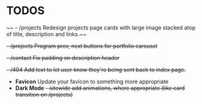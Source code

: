 # TODOS

~~ - /projects Redesign projects page cards with large image stacked atop of title, description and links.~~

~~- /projects Program prev, next buttons for portfolio carousel~~

~~- /contact Fix padding on description header~~

~~- /404 Add text to let user know they're being sent back to index page.~~
- **Favicon** Update your favicon to something more appropriate
- **Dark Mode**
  ~~- sitewide add animations, where appropriate (like card transition on /projects)~~
